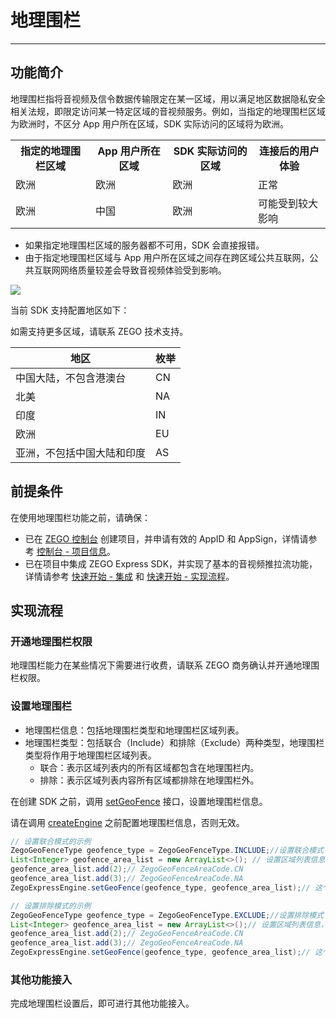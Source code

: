 # 地理围栏

- - -

## 功能简介
地理围栏指将音视频及信令数据传输限定在某一区域，用以满足地区数据隐私安全相关法规，即限定访问某一特定区域的音视频服务。例如，当指定的地理围栏区域为欧洲时，不区分 App 用户所在区域，SDK 实际访问的区域将为欧洲。


<table>
  <colgroup>
    <col/>
    <col/>
  </colgroup>
<tbody><tr>
<th>指定的地理围栏区域</th>
<th>App 用户所在区域</th>
<th>SDK 实际访问的区域</th>
<th>连接后的用户体验</th>
</tr>
<tr>
<td>欧洲</td>
<td>欧洲</td>
<td>欧洲</td>
<td>正常</td>
</tr>
<tr>
<td>欧洲</td>
<td>中国</td>
<td>欧洲</td>
<td>可能受到较大影响</td>
</tr>
</tbody></table>

<Warning title="注意">

- 如果指定地理围栏区域的服务器都不可用，SDK 会直接报错。
- 由于指定地理围栏区域与 App 用户所在区域之间存在跨区域公共互联网，公共互联网网络质量较差会导致音视频体验受到影响。
</Warning>

<Frame width="512" height="auto" caption="">
  <img src="https://doc-media.zego.im/sdk-doc/Pics/Express/Geofencing_pic.jpeg" />
</Frame>

当前 SDK 支持配置地区如下：

<Note title="说明">

如需支持更多区域，请联系 ZEGO 技术支持。
</Note>


|地区|枚举|
|-|-|
|中国大陆，不包含港澳台|CN|
|北美|NA|
|印度|IN|
|欧洲|EU|
|亚洲，不包括中国大陆和印度|AS|

## 前提条件

在使用地理围栏功能之前，请确保：
- 已在 [ZEGO 控制台](https://console.zego.im) 创建项目，并申请有效的 AppID 和 AppSign，详情请参考 [控制台 - 项目信息](/console/project-info)。
- 已在项目中集成 ZEGO Express SDK，并实现了基本的音视频推拉流功能，详情请参考 [快速开始 - 集成](https://doc-zh.zego.im/article/195) 和 [快速开始 - 实现流程](https://doc-zh.zego.im/article/7627)。


## 实现流程

### 开通地理围栏权限

地理围栏能力在某些情况下需要进行收费，请联系 ZEGO 商务确认并开通地理围栏权限。


### 设置地理围栏

- 地理围栏信息：包括地理围栏类型和地理围栏区域列表。
- 地理围栏类型：包括联合（Include）和排除（Exclude）两种类型，地理围栏类型将作用于地理围栏区域列表。
    - 联合：表示区域列表内的所有区域都包含在地理围栏内。
    - 排除：表示区域列表内容所有区域都排除在地理围栏外。

在创建 SDK 之前，调用 [setGeoFence](https://doc-zh.zego.im/article/api?doc=Express_Video_SDK_API~java_android~class~ZegoExpressEngine#set-geo-fence) 接口，设置地理围栏信息。

<Warning title="注意">


请在调用 [createEngine](https://doc-zh.zego.im/article/api?doc=Express_Video_SDK_API~java_android~class~ZegoExpressEngine#create-engine) 之前配置地理围栏信息，否则无效。
</Warning>


```java
// 设置联合模式的示例
ZegoGeoFenceType geofence_type = ZegoGeoFenceType.INCLUDE;//设置联合模式
List<Integer> geofence_area_list = new ArrayList<>(); // 设置区域列表信息，最少设置 1 个，最多设置不得大于 SDK 所支持个数
geofence_area_list.add(2);// ZegoGeoFenceAreaCode.CN
geofence_area_list.add(3);// ZegoGeoFenceAreaCode.NA
ZegoExpressEngine.setGeoFence(geofence_type, geofence_area_list);// 这个接口是静态方法，在 createEngine 之前调用

// 设置排除模式的示例
ZegoGeoFenceType geofence_type = ZegoGeoFenceType.EXCLUDE;//设置排除模式
List<Integer> geofence_area_list = new ArrayList<>();// 设置区域列表信息，最少设置 1 个，最多设置不得大于等于 SDK 所支持个数
geofence_area_list.add(2);// ZegoGeoFenceAreaCode.CN
geofence_area_list.add(3);// ZegoGeoFenceAreaCode.NA
ZegoExpressEngine.setGeoFence(geofence_type, geofence_area_list);// 这个接口是静态方法，在 createEngine 之前调用
```

### 其他功能接入

完成地理围栏设置后，即可进行其他功能接入。
